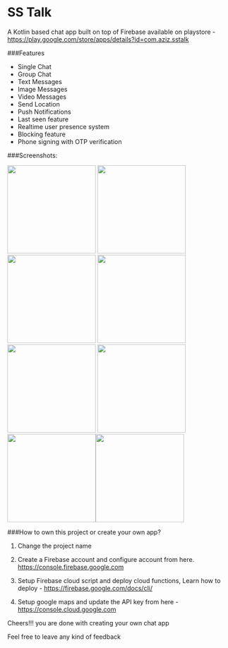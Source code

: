 # SS Talk
A Kotlin based chat app built on top of Firebase available on playstore - https://play.google.com/store/apps/details?id=com.aziz.sstalk

###Features


- Single Chat
-  Group Chat
-  Text Messages
-  Image Messages
-  Video Messages
-  Send Location
-  Push Notifications
-  Last seen feature
-  Realtime user presence system
-  Blocking feature
-  Phone signing with OTP verification


###Screenshots:


<img src="https://github.com/azizur-rehman/SSTalk/blob/master/Screenshots/appwrap-template-201903222309470.png" width="200"> <img src="https://github.com/azizur-rehman/SSTalk/blob/master/Screenshots/appwrap-template-201903222309471.png" width="200"> <img src="https://github.com/azizur-rehman/SSTalk/blob/master/Screenshots/appwrap-template-20190322233759.png" width="200">
<img src="https://github.com/azizur-rehman/SSTalk/blob/master/Screenshots/appwrap-template-20190322233328.png" width="200"> <img src="https://github.com/azizur-rehman/SSTalk/blob/master/Screenshots/appwrap-template-20190322234510.png" width="200"> <img src="https://github.com/azizur-rehman/SSTalk/blob/master/Screenshots/appwrap-template-201903222347090.png" width="200"> <img src="https://github.com/azizur-rehman/SSTalk/blob/master/Screenshots/appwrap-template-20190322232752.png" width="200"><img src="https://github.com/azizur-rehman/SSTalk/blob/master/Screenshots/appwrap-template-201903222347091.png" width="200">






###How to own this project or create your own app?

1.  Change the project name

3. Create a Firebase account and configure account from here. https://console.firebase.google.com

5. Setup Firebase cloud script and deploy cloud functions, Learn how to deploy - https://firebase.google.com/docs/cli/

7. Setup google maps and update the API key from here - https://console.cloud.google.com



Cheers!!! you are done with creating your own chat app 



Feel free to leave any kind of feedback
